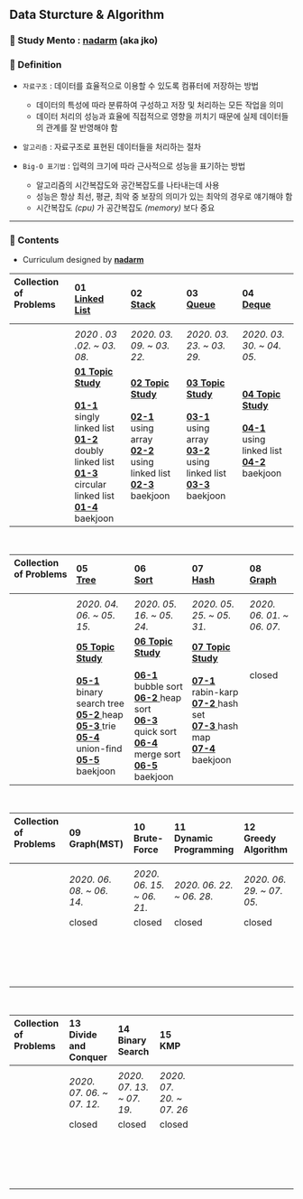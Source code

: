 ## Data Sturcture & Algorithm

### :runner: Study Mento  : [**nadarm**](https://github.com/nadarm/42-algorithm) (aka jko)

### :memo: Definition
- `자료구조` : 데이터를 효율적으로 이용할 수 있도록 컴퓨터에 저장하는 방법
    - 데이터의 특성에 따라 분류하여 구성하고 저장 및 처리하는 모든 작업을 의미
    - 데이터 처리의 성능과 효율에 직접적으로 영향을 끼치기 때문에 실제 데이터들의 관계를 잘 반영해야 함
- `알고리즘` : 자료구조로 표현된 데이터들을 처리하는 절차

- `Big-O 표기법` : 입력의 크기에 따라 근사적으로 성능을 표기하는 방법
    - 알고리즘의 시간복잡도와 공간복잡도를 나타내는데 사용
    - 성능은 항상 최선, 평균, 최악 중 보장의 의미가 있는 최악의 경우로 얘기해야 함
    - 시간복잡도 _(cpu)_ 가 공간복잡도 _(memory)_ 보다 중요
---

### :memo: Contents
- Curriculum designed by [**nadarm**](https://github.com/nadarm/42-algorithm)

| Collection of Problems <br>　  | __01__ <br> [__Linked List__](https://github.com/nadarm/42-algorithm/tree/master/linked_list#linked-list) | __02__ <br> [__Stack__](https://github.com/nadarm/42-algorithm/tree/master/stack#stack) | __03__ <br> [__Queue__](https://github.com/nadarm/42-algorithm/tree/master/queue#queue) | __04__ <br> [__Deque__](https://github.com/nadarm/42-algorithm/tree/master/deque#deque) |
|:---|:---|:---|:---|:---|
||||||
|  | *2020 . 03 .02. ~ 03. 08.*  | *2020. 03. 09. ~ 03. 22.* | *2020. 03. 23. ~ 03. 29.* | *2020. 03. 30. ~ 04. 05.* |
| 　 |  [__01 Topic Study__ ](/01_linked_list#1-linked-list) <br><br> [__01-1__ ](/01_linked_list/1_singly_linked_list)singly linked list <br> [__01-2__ ](/01_linked_list/2_doubly_linked_list)doubly linked list <br> [__01-3__ ](/01_linked_list/3_circular_linked_list)circular linked list<br> [__01-4__ ](/01_linked_list/4_baekjoon)baekjoon | [__02 Topic Study__ ](/02_stack#2-stack) <br><br>[__02-1__ ](/02_stack/1_stack_using_array)using array<br>  [__02-2__ ](/02_stack/2_stack_using_linked_list)using linked list<br> [__02-3__ ](/02_stack/3_baekjoon)baekjoon <br> <br> |  [__03 Topic Study__ ](/03_queue#3-queue) <br><br> [__03-1__ ](/03_queue/1_queue_using_array)using array <br> [__03-2__ ](/03_queue/2_queue_using_linked_list)using linked list <br> [__03-3__ ](/03_queue/3_baekjoon)baekjoon <br> <br> |  [__04 Topic Study__ ](/04_deque#4-deque) <br><br>[__04-1__ ](/04_deque/1_deque_using_linked_list)using linked list <br> [__04-2__ ](/04_deque/2_baekjoon)baekjoon <br><br><br>|
<br>

| Collection of Problems<br>　 | __05__ <br> [__Tree__](https://github.com/nadarm/42-algorithm/tree/master/tree#tree) | __06__ <br> [__Sort__](https://github.com/nadarm/42-algorithm/tree/master/sort#sort) | __07__ <br> [__Hash__](https://github.com/nadarm/42-algorithm/tree/master/hash#hash) | __08__ <br> [__Graph__](https://github.com/nadarm/42-algorithm/tree/master/graph#graph) |
|:---|:---|:---|:---|:---|
||||||
| 　 |*2020. 04. 06. ~ 05. 15.* | *2020. 05. 16. ~ 05. 24.* | *2020. 05. 25. ~ 05. 31.* | *2020. 06. 01. ~ 06. 07.* |
|  <br><br><br><br><br><br> |[__05 Topic Study__ ](/05_tree#5-tree) <br><br>[__05-1__ ](/05_tree/1_binary_search_tree)binary search tree <br> [__05-2__ ](/05_tree/2_heap)heap <br> [__05-3__ ](/05_tree/3_trie)trie <br> [__05-4__ ](/05_tree/4_union_find)union-find<br> [__05-5__ ](/05_tree/5_baekjoon)baekjoon | [__06 Topic Study__ ](/06_sort#6-sort) <br><br> [__06-1__ ](/06_sort/1_bubble_sort)bubble sort <br> [__06-2__ ](/06_sort/2_heap_sort)heap sort <br> [__06-3__ ](/06_sort/3_quick_sort)quick sort <br> [__06-4__ ](/06_sort/4_merge_sort)merge sort<br> [__06-5__ ](/06_sort/5_baekjoon)baekjoon | [__07 Topic Study__ ](/07_hash#7-hash) <br><br> [__07-1__ ](/07_hash/1_rabin_karp)rabin-karp <br> [__07-2__ ](/07_hash/2_hash_set)hash set <br> [__07-3__ ](/07_hash/3_hash_map)hash map<br> [__07-4__ ](/07_hash/4_baekjoon)baekjoon <br><br> | closed <br><br><br><br><br><br><br> |
<br>

| Collection of Problems<br>　| __09__ <br> __Graph(MST)__ |__10__ <br> __Brute-Force__ | __11__ <br> __Dynamic Programming__ | __12__ <br> __Greedy Algorithm__ |
|:---|:---|:---|:---|:---|
||||||
|  |*2020. 06. 08. ~ 06. 14.* |*2020. 06. 15. ~ 06. 21.* |*2020. 06. 22. ~ 06. 28.* |*2020. 06. 29. ~ 07. 05.* |
| 　 | closed <br><br><br><br><br><br> | closed <br><br><br><br><br><br> | closed <br><br><br><br><br><br> | closed <br><br><br><br><br><br> |
<br>

| Collection of Problems<br>　|  __13__ <br> __Divide and Conquer__ | __14__ <br> __Binary Search__ | __15__ <br> __KMP__ |　　　　　|
|:---|:---|:---|:---|:---|
||||||
|  |*2020. 07. 06. ~ 07. 12.* | *2020. 07. 13. ~ 07. 19.* |*2020. 07. 20. ~ 07. 26* |　　　　　　　　　　|
|　| closed <br><br><br><br><br><br> | closed <br><br><br><br><br><br> | closed <br><br><br><br><br><br> |  |
